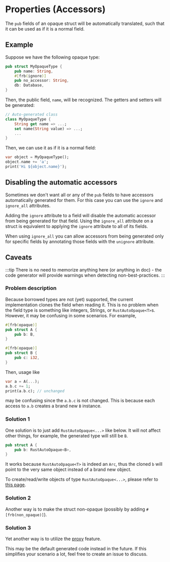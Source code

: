 # Properties (Accessors)

The `pub` fields of an opaque struct will be automatically translated,
such that it can be used as if it is a normal field.

## Example

Suppose we have the following opaque type:

```rust
pub struct MyOpaqueType {
    pub name: String,
    #[frb(ignore)]
    pub no_accessor: String,
    db: Database,
}
```

Then, the public field, `name`, will be recognized. The getters and setters will be generated:

```dart
// Auto-generated class
class MyOpaqueType {
    String get name => ...;
    set name(String value) => ...;
    ...
}
```

Then, we can use it as if it is a normal field:

```dart
var object = MyOpaqueType();
object.name += 'a';
print('Hi ${object.name}');
```

## Disabling the automatic accessors

Sometimes we don't want all or any of the `pub` fields to have accessors
automatically generated for them. For this case you can use the `ignore` and
`ignore_all` attributes.

Adding the `ignore` attribute to a field will disable the automatic accessor
from being generated for that field. Using the `ignore_all` attribute on a
struct is equivalent to applying the `ignore` attribute to all of its fields.

When using `ignore_all` you can allow accessors from being generated only for
specific fields by annotating those fields with the `unignore` attribute.

## Caveats

:::tip
There is no need to memorize anything here (or anything in doc) -
the code generator will provide warnings when detecting non-best-practices.
:::

### Problem description

Because borrowed types are not (yet) supported, the current implementation clones the field when reading it.
This is no problem when the field type is something like integers, Strings, or `RustAutoOpaque<T>`s.
However, it may be confusing in some scenarios.
For example,

```rust
#[frb(opaque)]
pub struct A {
    pub b: B,
}

#[frb(opaque)]
pub struct B {
    pub c: i32,
}
```

Then, usage like

```dart
var a = A(...);
a.b.c += 1;
print(a.b.c); // unchanged
```

may be confusing since the `a.b.c` is not changed.
This is because each access to `a.b` creates a brand new `B` instance.

### Solution 1

One solution is to just add `RustAutoOpaque<...>` like below.
It will not affect other things, for example, the generated type will still be `B`.

```rust
pub struct A {
    pub b: RustAutoOpaque<B>,
}
```

It works because `RustAutoOpaque<T>` is indeed an `Arc`,
thus the cloned `b` will point to the very same object instead of a brand new object.

To create/read/write objects of type `RustAutoOpaque<...>`, please refer to [this page](struct).

### Solution 2

Another way is to make the struct non-opaque (possibly by adding `#[frb(non_opaque)]`). 

### Solution 3

Yet another way is to utilize the [proxy](../../../misc-features/proxy) feature.

This may be the default generated code instead in the future.
If this simplifies your scenario a lot, feel free to create an issue to discuss.
